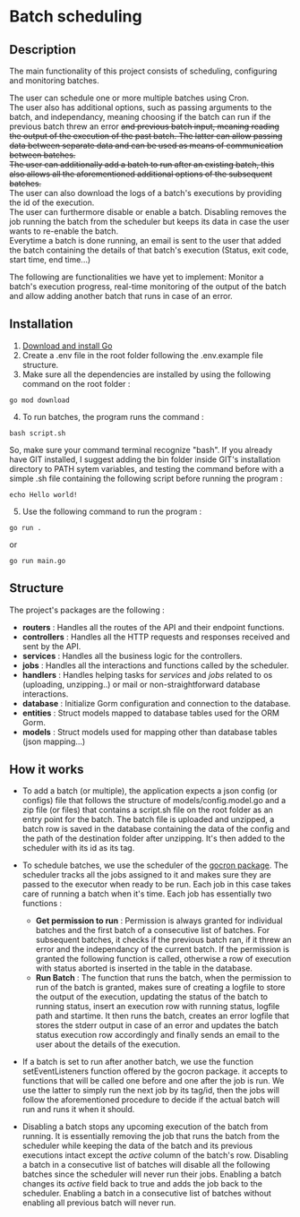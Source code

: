 # Batch scheduling


## Description

The main functionality of this project consists of scheduling, configuring and monitoring batches.  

The user can schedule one or more multiple batches using Cron.  
The user also has additional options, such as passing arguments to the batch, and independancy, meaning choosing if the batch can run if the previous batch threw an error ~~and previous batch input, meaning reading the output of the execution of the past batch. The latter can allow passing data between separate data and can be used as means of communication between batches.  
The user can additionally add a batch to run after an existing batch, this also allows all the aforementioned additional options of the subsequent batches.~~  
The user can also download the logs of a batch's executions by providing the id of the execution.  
The user can furthermore disable or enable a batch. Disabling removes the job running the batch from the scheduler but keeps its data in case the user wants to re-enable the batch.  
Everytime a batch is done running, an email is sent to the user that added the batch containing the details of that batch's execution (Status, exit code, start time, end time...)  

The following are functionalities we have yet to implement: Monitor a batch's execution progress, real-time monitoring of the output of the batch and allow adding another batch that runs in case of an error.  

## Installation

1. [Download and install Go](https://go.dev/doc/install)
2. Create a .env file in the root folder following the .env.example file structure.
3. Make sure all the dependencies are installed by using the following command on the root folder :
```
go mod download
```
4. To run batches, the program runs the command :
```
bash script.sh
```
So, make sure your command terminal recognize "bash". If you already have GIT installed, I suggest adding the bin folder inside GIT's installation directory to PATH sytem variables, and testing the command before with a simple .sh file containing the following script before running the program :
```
echo Hello world!
```
5. Use the following command to run the program :
```
go run .
```
or
```
go run main.go
```

## Structure

The project's packages are the following :

* **routers** : Handles all the routes of the API and their endpoint functions.
* **controllers** : Handles all the HTTP requests and responses received and sent by the API.
* **services** : Handles all the business logic for the controllers.
* **jobs** : Handles all the interactions and functions called by the scheduler.
* **handlers** : Handles helping tasks for *services* and *jobs* related to os (uploading, unzipping..) or mail or non-straightforward database interactions.
* **database** : Initialize Gorm configuration and connection to the database.
* **entities** : Struct models mapped to database tables used for the ORM Gorm.
* **models** : Struct models used for mapping other than database tables (json mapping...)

## How it works

* To add a batch (or multiple), the application expects a json config (or configs) file that follows the structure of models/config.model.go and a zip file (or files) that contains a script.sh file on the root folder as an entry point for the batch. The batch file is uploaded and unzipped, a batch row is saved in the database containing the data of the config and the path of the destination folder after unzipping. It's then added to the scheduler with its id as its tag.

* To schedule batches, we use the scheduler of the [gocron package](https://pkg.go.dev/github.com/go-co-op/gocron). The scheduler tracks all the jobs assigned to it and makes sure they are passed to the executor when ready to be run. Each job in this case takes care of running a batch when it's time. Each job has essentially two functions :
    * **Get permission to run** :
Permission is always granted for individual batches and the first batch of a consecutive list of batches. For subsequent batches, it checks if the previous batch ran, if it threw an error and the independancy of the current batch. If the permission is granted the following function is called, otherwise a row of execution with status aborted is inserted in the table in the database.
    * **Run Batch** :
The function that runs the batch, when the permission to run of the batch is granted, makes sure of creating a logfile to store the output of the execution, updating the status of the batch to running status, insert an execution row with running status, logfile path and startime. It then runs the batch, creates an error logfile that stores the stderr output in case of an error and updates the batch status execution row accordingly and finally sends an email to the user about the details of the execution.

* If a batch is set to run after another batch, we use the function setEventListeners function offered by the gocron package. it accepts to functions that will be called one before and one after the job is run. We use the latter to simply run the next job by its tag/id, then the jobs will follow the aforementioned procedure to decide if the actual batch will run and runs it when it should.

* Disabling a batch stops any upcoming execution of the batch from running. It is essentially removing the job that runs the batch from the scheduler while keeping the data of the batch and its previous executions intact except the *active* column of the batch's row. Disabling a batch in a consecutive list of batches will disable all the following batches since the scheduler will never run their jobs. Enabling a batch changes its *active* field back to true and adds the job back to the scheduler. Enabling a batch in a consecutive list of batches without enabling all previous batch will never run.